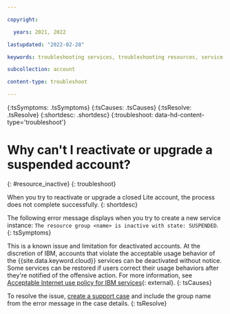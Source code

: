 ```yaml
---

copyright:

  years: 2021, 2022

lastupdated: "2022-02-28"

keywords: troubleshooting services, troubleshooting resources, service problems, resource problems, resource group, reactivate resource, upgrade resource, reactiveate account, upgrade account 

subcollection: account

content-type: troubleshoot

---
```



{:tsSymptoms: .tsSymptoms}
{:tsCauses: .tsCauses}
{:tsResolve: .tsResolve}
{:shortdesc: .shortdesc}
{:troubleshoot: data-hd-content-type='troubleshoot'}

# Why can't I reactivate or upgrade a suspended account? 
{: #resource_inactive}
{: troubleshoot}

When you try to reactivate or upgrade a closed Lite account, the process does not complete successfully.
{: shortdesc}

The following error message displays when you try to create a new service instance: `The resource group <name> is inactive with state: SUSPENDED`.
{: tsSymptoms}

This is a known issue and limitation for deactivated accounts. At the discretion of IBM, accounts that violate the acceptable usage behavior of the {{site.data.keyword.cloud}} services can be deactivated without notice. Some services can be restored if users correct their usage behaviors after they're notified of the offensive action. For more information, see [Acceptable Internet use policy for IBM services](https://www.ibm.com/services/us/imc/html/aup1.html){: external}. 
{: tsCauses}

To resolve the issue, [create a support case](/docs/get-support?topic=get-support-open-case) and include the group name from the error message in the case details.
{: tsResolve}

